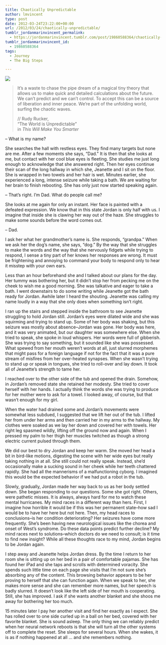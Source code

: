 ```yaml
---
title: Chaotically Unpredictable
author: lmvincent
type: post
date: 2012-03-24T23:22:00+00:00
url: /2012/03/24/chaotically-unpredictable/
tumblr_jordanmarinvincent_permalink:
  - https://jordanmarinvincent.tumblr.com/post/19860588364/chaotically-unpredictable
tumblr_jordanmarinvincent_id:
  - 19860588364
tags:
  - Journey
  - The Big Steps

---
```

![][1]

> It&rsquo;s a waste to chase the pipe dream of a magical tiny theory that allows us to make quick and detailed calculations about the future. We can&rsquo;t predict and we can&rsquo;t control. To accept this can be a source of liberation and inner peace. We&rsquo;re part of the unfolding world, surfing the chaotic waves.
> 
> <p class="alignright">
>   <span class="red">//</span> Rudy Rucker,<br />&ldquo;The World is Unpredictable&rdquo;<br />in <em>This Will Make You Smarter</em>
> </p>

&ndash; What is my name?

She searches the hall with restless eyes. They find many targets but none are me. After a few moments she says, &ldquo;Dad.&rdquo; It is then that she looks at me, but contact with her cool blue eyes is fleeting. She studies me just long enough to acknowledge that she answered right. Then her eyes continue their scan of the long hallway in which she, Jeanette and I sit on the floor. She is wrapped in two towels and her hair is wet. Minutes earlier, she experienced a long, intense seizure while taking a bath. We are waiting for her brain to finish rebooting. She has only just now started speaking again.

&ndash; That&rsquo;s right. I&rsquo;m Dad. What do people call me?

She looks at me again for only an instant. Her face is painted with a defeated expression. We know that in this state Jordan is only half with us. I imagine that inside she is clawing her way out of the haze. She struggles to make some sounds before the word comes out.

&ndash; Dad.

I ask her what her grandmother&rsquo;s name is. She responds, &ldquo;grandpa.&rdquo; When we ask her the dog&rsquo;s name, she says, &ldquo;dog.&rdquo; By the way that she struggles to make the words and the way that she nervously fidgets while trying to respond, I sense a tiny part of her knows her responses are wrong. It must be frightening and annoying to command your body to respond only to hear it misstep with your own ears.

Less than an hour beforehand she and I talked about our plans for the day. Her tummy was bothering her, but it didn&rsquo;t stop her from pecking me on the cheek to wish me a good morning. She was talkative and eager to take a bath. I went downstairs to do some writing while Jeanette got the bath ready for Jordan. Awhile later I heard the shouting. Jeanette was calling my name loudly in a way that she only does when something isn&rsquo;t right. 

I ran up the stairs and stepped inside the bathroom to see Jeanette struggling to hold Jordan still. Jordan&rsquo;s eyes were dilated wide and she was squirming and trying to stand up. Some of her body was shaking, but this seizure was mostly about absence&ndash;Jordan was gone. Her body was here, and it was very animated, but our daughter was somewhere else. When she tried to speak, she spoke in loud whispers. Her words were full of gibberish. She was trying to say something, but it sounded like she was possessed. What spewed from her mouth weren&rsquo;t words at all, just slurred morphemes that might pass for a foreign language if not for the fact that it was a pure stream of misfires from her over-heated synapses. When she wasn&rsquo;t trying to stand up or speak in tongues, she tried to roll-over and lay down. It took all of Jeanette&rsquo;s strength to tame her.

I reached over to the other side of the tub and opened the drain. Somehow, in Jordan&rsquo;s removed state she retained her modesty. She tried to cover herself with her hands. I actually think the words she was trying to produce for her mother were to ask for a towel. I looked away, of course, but that wasn&rsquo;t enough for my girl. 

When the water had drained some and Jordan&rsquo;s movements were somewhat less subdued, I suggested that we lift her out of the tub. I lifted her from under her arms and then carried her in my arms to the hallway. My clothes were soaked as we lay her down and covered her with towels. Her right leg spasmed wildly, lifting off the ground now and again. When I pressed my palm to her thigh her muscles twitched as though a strong electric current pulsed through them. 

We did our best to dry Jordan and keep her warm. She moved her head a bit in bird-like motions, digesting the scene with her wide eyes but really taking nothing in at all. She still could not really speak. Instead, she&rsquo;d occasionally make a sucking sound in her cheek while her teeth chattered rapidly. She had all the mannerisms of a malfunctioning cyborg. I imagined this would be the expected behavior if we had put a robot in the tub.

Slowly, gradually, Jordan made her way back to us as her body settled down. She began responding to our questions. Some she got right. Others, were pathetic misses. It is always, always hard for me to watch these mental hurricanes. My mind races in a different way than hers. First, I imagine how horrible it would be if this was her permanent state&ndash;how sad I would be to have her here but not here. Then, my head races to conclusions&ndash;is her condition deteriorating? Her seizures have come more frequently. She&rsquo;s been having new neurological issues like the chorea and onset of West&rsquo;s syndrome. Do these data points predict further decline? My mind races next to solutions&ndash;which doctors do we need to consult; is it time to find new insight? While all these thoughts race to my mind, Jordan begins to be Jordan again. 

I step away and Jeanette helps Jordan dress. By the time I return to her room she is sitting up on her bed in a pair of comfortable pajamas. She has found her iPad and she taps and scrolls with determined voracity. She spends such little time on each page she visits that I&rsquo;m not sure she&rsquo;s absorbing any of the content. This browsing behavior appears to be her proving to herself that she can function again. When we speak to her, she makes more sense and she can remember more names, but her speech is badly slurred. It doesn&rsquo;t look like the left side of her mouth is cooperating. Still, she has improved. I ask if she wants another blanket and she shoos me away for bothering her too much.

15 minutes later I pay her another visit and find her exactly as I expect. She has rolled over to one side curled up in a ball on her bed, covered with her favorite blanket. She is sound asleep. The only thing we can reliably predict when her neural network reboots is that she will turn all the other systems off to complete the reset. She sleeps for several hours. When she wakes, it is as if nothing happened at all &hellip; and she remembers nothing.

 [1]: https://media.tumblr.com/tumblr_m1ewt2kf9r1r5aaue.png
